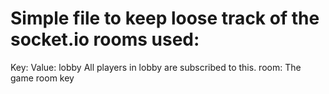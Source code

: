 # Simple file to keep loose track of the socket.io rooms used:

Key:                            Value:
lobby                           All players in lobby are subscribed to this.
room:<id>                       The game room key
